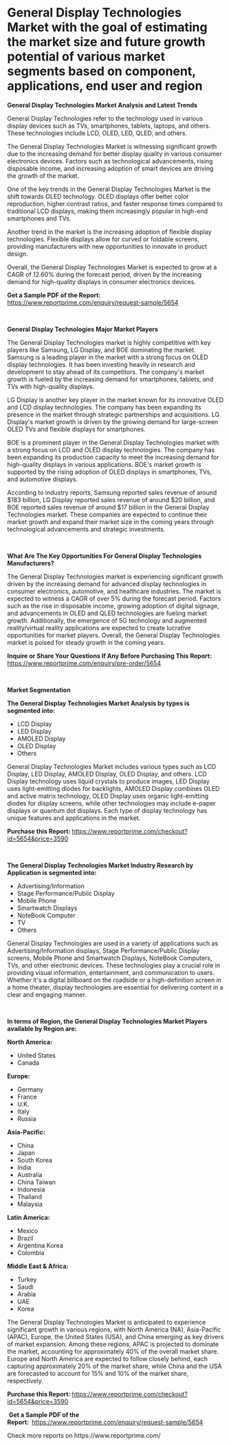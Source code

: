 <p><h1>General Display Technologies Market with the goal of estimating the market size and future growth potential of various market segments based on component, applications, end user and region</h1></p><p><strong>General Display Technologies Market Analysis and Latest Trends</strong></p>
<p><p>General Display Technologies refer to the technology used in various display devices such as TVs, smartphones, tablets, laptops, and others. These technologies include LCD, OLED, LED, QLED, and others.</p><p>The General Display Technologies Market is witnessing significant growth due to the increasing demand for better display quality in various consumer electronics devices. Factors such as technological advancements, rising disposable income, and increasing adoption of smart devices are driving the growth of the market.</p><p>One of the key trends in the General Display Technologies Market is the shift towards OLED technology. OLED displays offer better color reproduction, higher contrast ratios, and faster response times compared to traditional LCD displays, making them increasingly popular in high-end smartphones and TVs.</p><p>Another trend in the market is the increasing adoption of flexible display technologies. Flexible displays allow for curved or foldable screens, providing manufacturers with new opportunities to innovate in product design.</p><p>Overall, the General Display Technologies Market is expected to grow at a CAGR of 12.60% during the forecast period, driven by the increasing demand for high-quality displays in consumer electronics devices.</p></p>
<p><strong>Get a Sample PDF of the Report:&nbsp;</strong> <a href="https://www.reportprime.com/enquiry/request-sample/5654">https://www.reportprime.com/enquiry/request-sample/5654</a></p>
<p>&nbsp;</p>
<p><strong>General Display Technologies Major Market Players</strong></p>
<p><p>The General Display Technologies market is highly competitive with key players like Samsung, LG Display, and BOE dominating the market. Samsung is a leading player in the market with a strong focus on OLED display technologies. It has been investing heavily in research and development to stay ahead of its competitors. The company's market growth is fueled by the increasing demand for smartphones, tablets, and TVs with high-quality displays.</p><p>LG Display is another key player in the market known for its innovative OLED and LCD display technologies. The company has been expanding its presence in the market through strategic partnerships and acquisitions. LG Display's market growth is driven by the growing demand for large-screen OLED TVs and flexible displays for smartphones.</p><p>BOE is a prominent player in the General Display Technologies market with a strong focus on LCD and OLED display technologies. The company has been expanding its production capacity to meet the increasing demand for high-quality displays in various applications. BOE's market growth is supported by the rising adoption of OLED displays in smartphones, TVs, and automotive displays.</p><p>According to industry reports, Samsung reported sales revenue of around $183 billion, LG Display reported sales revenue of around $20 billion, and BOE reported sales revenue of around $17 billion in the General Display Technologies market. These companies are expected to continue their market growth and expand their market size in the coming years through technological advancements and strategic investments.</p></p>
<p>&nbsp;</p>
<p><strong>What Are The Key Opportunities For General Display Technologies Manufacturers?</strong></p>
<p><p>The General Display Technologies market is experiencing significant growth driven by the increasing demand for advanced display technologies in consumer electronics, automotive, and healthcare industries. The market is expected to witness a CAGR of over 5% during the forecast period. Factors such as the rise in disposable income, growing adoption of digital signage, and advancements in OLED and QLED technologies are fueling market growth. Additionally, the emergence of 5G technology and augmented reality/virtual reality applications are expected to create lucrative opportunities for market players. Overall, the General Display Technologies market is poised for steady growth in the coming years.</p></p>
<p><strong>Inquire or Share Your Questions If Any Before Purchasing This Report:</strong> <a href="https://www.reportprime.com/enquiry/pre-order/5654">https://www.reportprime.com/enquiry/pre-order/5654</a></p>
<p>&nbsp;</p>
<p><strong>Market Segmentation</strong></p>
<p><strong>The General Display Technologies Market Analysis by types is segmented into:</strong></p>
<p><ul><li>LCD Display</li><li>LED Display</li><li>AMOLED Display</li><li>OLED Display</li><li>Others</li></ul></p>
<p><p>General Display Technologies Market includes various types such as LCD Display, LED Display, AMOLED Display, OLED Display, and others. LCD Display technology uses liquid crystals to produce images, LED Display uses light-emitting diodes for backlights, AMOLED Display combines OLED and active matrix technology, OLED Display uses organic light-emitting diodes for display screens, while other technologies may include e-paper displays or quantum dot displays. Each type of display technology has unique features and applications in the market.</p></p>
<p><strong>Purchase this Report:&nbsp;</strong><a href="https://www.reportprime.com/checkout?id=5654&price=3590">https://www.reportprime.com/checkout?id=5654&price=3590</a></p>
<p>&nbsp;</p>
<p><strong>The General Display Technologies Market Industry Research by Application is segmented into:</strong></p>
<p><ul><li>Advertising/Information</li><li>Stage Performance/Public Display</li><li>Mobile Phone</li><li>Smartwatch Displays</li><li>NoteBook Computer</li><li>TV</li><li>Others</li></ul></p>
<p><p>General Display Technologies are used in a variety of applications such as Advertising/Information displays, Stage Performance/Public Display screens, Mobile Phone and Smartwatch Displays, NoteBook Computers, TVs, and other electronic devices. These technologies play a crucial role in providing visual information, entertainment, and communication to users. Whether it's a digital billboard on the roadside or a high-definition screen in a home theater, display technologies are essential for delivering content in a clear and engaging manner.</p></p>
<p>&nbsp;</p>
<p><strong>In terms of Region, the General Display Technologies Market Players available by Region are:</strong></p>
<p>
    <p> <strong> North America: </strong>
        <ul>
            <li>United States</li>
            <li>Canada</li>
        </ul>
        </p> 
    <p> <strong> Europe: </strong>
        <ul>
            <li>Germany</li>
            <li>France</li>
            <li>U.K.</li>
            <li>Italy</li>
            <li>Russia</li>
        </ul>
        </p> 
    <p> <strong> Asia-Pacific: </strong>
        <ul>
            <li>China</li>
            <li>Japan</li>
            <li>South Korea</li>
            <li>India</li>
            <li>Australia</li>
            <li>China Taiwan</li>
            <li>Indonesia</li>
            <li>Thailand</li>
            <li>Malaysia</li>
        </ul>
        </p> 
    <p> <strong> Latin America: </strong>
        <ul>
            <li>Mexico</li>
            <li>Brazil</li>
            <li>Argentina Korea</li>
            <li>Colombia</li>
        </ul>
        </p> 
    <p> <strong> Middle East & Africa: </strong>
        <ul>
            <li>Turkey</li>
            <li>Saudi</li>
            <li>Arabia</li>
            <li>UAE</li>
            <li>Korea</li>
        </ul>
    </p>
    </p>
<p><p>The General Display Technologies Market is anticipated to experience significant growth in various regions, with North America (NA), Asia-Pacific (APAC), Europe, the United States (USA), and China emerging as key drivers of market expansion. Among these regions, APAC is projected to dominate the market, accounting for approximately 40% of the overall market share. Europe and North America are expected to follow closely behind, each capturing approximately 20% of the market share, while China and the USA are forecasted to account for 15% and 10% of the market share, respectively.</p></p>
<p><strong>Purchase this Report: </strong><a href="https://www.reportprime.com/checkout?id=5654&price=3590">https://www.reportprime.com/checkout?id=5654&price=3590</a></p>
<p>&nbsp;<strong>Get a Sample PDF of the Report:&nbsp;&nbsp;</strong><a href="https://www.reportprime.com/enquiry/request-sample/5654">https://www.reportprime.com/enquiry/request-sample/5654</a></p>
<p><strong></strong></p>
<p>Check more reports on https://www.reportprime.com/</p>